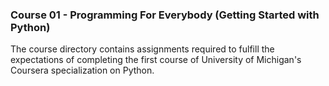 ### Course 01 - Programming For Everybody (Getting Started with Python)

The course directory contains assignments required to fulfill the expectations of completing the first course of University of Michigan's Coursera specialization on Python.
